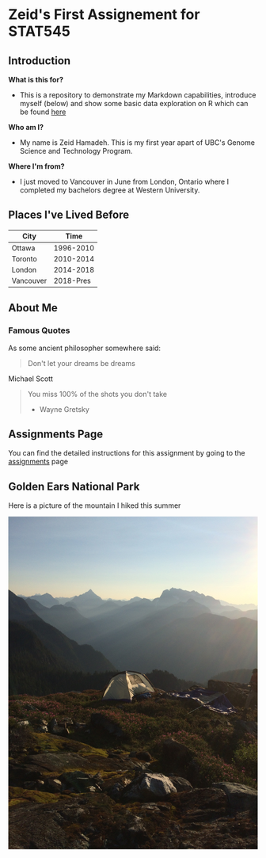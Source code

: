 # Zeid's First Assignement for STAT545

## Introduction

**What is this for?**

* This is a repository to demonstrate my Markdown capabilities, introduce myself (below) and show some basic data exploration on R which can be found [here](hw01-gapminder.rmd)

**Who am I?**

* My name is Zeid Hamadeh. This is my first year apart of UBC's Genome Science and Technology Program. 

**Where I'm from?**

* I just moved to Vancouver in June from London, Ontario where I completed my bachelors degree at Western University.

## Places I've Lived Before

|    **City**    | **Time** |
|----------------|------------|
| Ottawa         | 1996-2010  |
| Toronto        | 2010-2014  |
| London         | 2014-2018  |
| Vancouver      | 2018-Pres  |


## About Me

### Famous Quotes

As some ancient philosopher somewhere said:

> Don't let your dreams be dreams

Michael Scott

> You miss 100% of the shots you don't take
> - Wayne Gretsky

## Assignments Page

You can find the detailed instructions for this assignment by going to the [assignments](http://stat545.com/Classroom/assignments/) page 

## Golden Ears National Park

Here is a picture of the mountain I hiked this summer

![goldenears](goldenears2.jpg)
